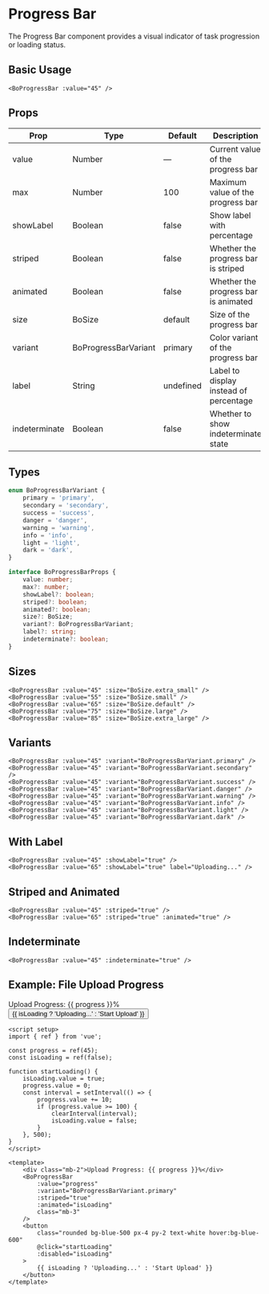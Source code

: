 <script setup>
import BoProgressBar from '@/components/progress-bar/bo-progress-bar.vue';
import { BoSize } from '@/shared/bo-size';
import { BoProgressBarVariant } from '@/components/progress-bar/bo-progress-bar';
import { ref } from 'vue';

// For examples with animated progress
const progress = ref(45);
const isLoading = ref(false);

function startLoading() {
  isLoading.value = true;
  progress.value = 0;
  const interval = setInterval(() => {
    progress.value += 10;
    if (progress.value >= 100) {
      clearInterval(interval);
      isLoading.value = false;
    }
  }, 500);
}
</script>

# Progress Bar

The Progress Bar component provides a visual indicator of task progression or loading status.

## Basic Usage

<div class="component-preview">
  <BoProgressBar :value="45" />
</div>

```vue
<BoProgressBar :value="45" />
```

## Props

| Prop          | Type                 | Default   | Description                            |
| ------------- | -------------------- | --------- | -------------------------------------- |
| value         | Number               | —         | Current value of the progress bar      |
| max           | Number               | 100       | Maximum value of the progress bar      |
| showLabel     | Boolean              | false     | Show label with percentage             |
| striped       | Boolean              | false     | Whether the progress bar is striped    |
| animated      | Boolean              | false     | Whether the progress bar is animated   |
| size          | BoSize               | default   | Size of the progress bar               |
| variant       | BoProgressBarVariant | primary   | Color variant of the progress bar      |
| label         | String               | undefined | Label to display instead of percentage |
| indeterminate | Boolean              | false     | Whether to show indeterminate state    |

## Types

```typescript
enum BoProgressBarVariant {
	primary = 'primary',
	secondary = 'secondary',
	success = 'success',
	danger = 'danger',
	warning = 'warning',
	info = 'info',
	light = 'light',
	dark = 'dark',
}

interface BoProgressBarProps {
	value: number;
	max?: number;
	showLabel?: boolean;
	striped?: boolean;
	animated?: boolean;
	size?: BoSize;
	variant?: BoProgressBarVariant;
	label?: string;
	indeterminate?: boolean;
}
```

## Sizes

<div class="component-preview">
  <BoProgressBar :value="45" :size="BoSize.extra_small" class="mb-3" />
  <BoProgressBar :value="55" :size="BoSize.small" class="mb-3" />
  <BoProgressBar :value="65" :size="BoSize.default" class="mb-3" />
  <BoProgressBar :value="75" :size="BoSize.large" class="mb-3" />
  <BoProgressBar :value="85" :size="BoSize.extra_large" />
</div>

```vue
<BoProgressBar :value="45" :size="BoSize.extra_small" />
<BoProgressBar :value="55" :size="BoSize.small" />
<BoProgressBar :value="65" :size="BoSize.default" />
<BoProgressBar :value="75" :size="BoSize.large" />
<BoProgressBar :value="85" :size="BoSize.extra_large" />
```

## Variants

<div class="component-preview">
  <BoProgressBar :value="45" :variant="BoProgressBarVariant.primary" class="mb-3" />
  <BoProgressBar :value="45" :variant="BoProgressBarVariant.secondary" class="mb-3" />
  <BoProgressBar :value="45" :variant="BoProgressBarVariant.success" class="mb-3" />
  <BoProgressBar :value="45" :variant="BoProgressBarVariant.danger" class="mb-3" />
  <BoProgressBar :value="45" :variant="BoProgressBarVariant.warning" class="mb-3" />
  <BoProgressBar :value="45" :variant="BoProgressBarVariant.info" class="mb-3" />
  <BoProgressBar :value="45" :variant="BoProgressBarVariant.light" class="mb-3" />
  <BoProgressBar :value="45" :variant="BoProgressBarVariant.dark" />
</div>

```vue
<BoProgressBar :value="45" :variant="BoProgressBarVariant.primary" />
<BoProgressBar :value="45" :variant="BoProgressBarVariant.secondary" />
<BoProgressBar :value="45" :variant="BoProgressBarVariant.success" />
<BoProgressBar :value="45" :variant="BoProgressBarVariant.danger" />
<BoProgressBar :value="45" :variant="BoProgressBarVariant.warning" />
<BoProgressBar :value="45" :variant="BoProgressBarVariant.info" />
<BoProgressBar :value="45" :variant="BoProgressBarVariant.light" />
<BoProgressBar :value="45" :variant="BoProgressBarVariant.dark" />
```

## With Label

<div class="component-preview">
  <BoProgressBar :value="45" :showLabel="true" class="mb-3" />
  <BoProgressBar :value="65" :showLabel="true" label="Uploading..." />
</div>

```vue
<BoProgressBar :value="45" :showLabel="true" />
<BoProgressBar :value="65" :showLabel="true" label="Uploading..." />
```

## Striped and Animated

<div class="component-preview">
  <BoProgressBar :value="45" :striped="true" class="mb-3" />
  <BoProgressBar :value="65" :striped="true" :animated="true" />
</div>

```vue
<BoProgressBar :value="45" :striped="true" />
<BoProgressBar :value="65" :striped="true" :animated="true" />
```

## Indeterminate

<div class="component-preview">
  <BoProgressBar :value="45" :indeterminate="true" />
</div>

```vue
<BoProgressBar :value="45" :indeterminate="true" />
```

## Example: File Upload Progress

<div class="component-preview">
  <div class="mb-2">Upload Progress: {{ progress }}%</div>
  <BoProgressBar 
    :value="progress" 
    :variant="BoProgressBarVariant.primary" 
    :striped="true" 
    :animated="isLoading" 
    class="mb-3" 
  />
  <button 
    class="px-4 py-2 bg-blue-500 text-white rounded hover:bg-blue-600" 
    @click="startLoading"
    :disabled="isLoading"
  >
    {{ isLoading ? 'Uploading...' : 'Start Upload' }}
  </button>
</div>

```vue
<script setup>
import { ref } from 'vue';

const progress = ref(45);
const isLoading = ref(false);

function startLoading() {
	isLoading.value = true;
	progress.value = 0;
	const interval = setInterval(() => {
		progress.value += 10;
		if (progress.value >= 100) {
			clearInterval(interval);
			isLoading.value = false;
		}
	}, 500);
}
</script>

<template>
	<div class="mb-2">Upload Progress: {{ progress }}%</div>
	<BoProgressBar
		:value="progress"
		:variant="BoProgressBarVariant.primary"
		:striped="true"
		:animated="isLoading"
		class="mb-3"
	/>
	<button
		class="rounded bg-blue-500 px-4 py-2 text-white hover:bg-blue-600"
		@click="startLoading"
		:disabled="isLoading"
	>
		{{ isLoading ? 'Uploading...' : 'Start Upload' }}
	</button>
</template>
```

